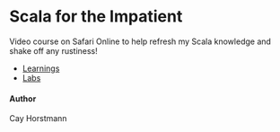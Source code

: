 # Scala for the Impatient

Video course on Safari Online to help refresh my Scala knowledge and shake off any rustiness!

- [Learnings](https://github.com/jpalmerr/scalaImpatient/tree/master/worksheets/learnings)
- [Labs](https://github.com/jpalmerr/scalaImpatient/tree/master/worksheets/labs)

#### Author 

Cay Horstmann